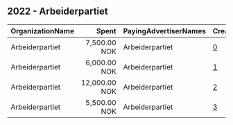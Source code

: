 ## 2022 - Arbeiderpartiet 
|OrganizationName|Spent|PayingAdvertiserNames|CreativeUrls|Impressions|Genders|AgeBrackets|CountryCodes|BillingAddresses|CandidateBallotInformation|
|:---|---:|:---|:---|---:|:---|:---|:---|:---|:---|
|Arbeiderpartiet|7,500.00 NOK|Arbeiderpartiet|[0](https://www.snap.com/political-ads/asset/1a62b50d6af0e32506db32afcb221d838b9e3c47dd4c25d7f037fe6b21d16deb?mediaType=mp4)|70,680||18-40|norway|"Youngstorget 2A,Oslo,0028,NO"||
|Arbeiderpartiet|6,000.00 NOK|Arbeiderpartiet|[1](https://www.snap.com/political-ads/asset/df00d2f42bfa5072a7aa7117fd5c783aa18da7f8e906c7e9825add6458b65d98?mediaType=mp4)|60,184||18-40|norway|"Youngstorget 2A,Oslo,0028,NO"||
|Arbeiderpartiet|12,000.00 NOK|Arbeiderpartiet|[2](https://www.snap.com/political-ads/asset/a73b959d3fdd10b885f196fa0409b21e3071cd7b30f43f92ab037fc0c5ea3884?mediaType=mp4)|164,299||18-40|norway|"Youngstorget 2A,Oslo,0028,NO"||
|Arbeiderpartiet|5,500.00 NOK|Arbeiderpartiet|[3](https://www.snap.com/political-ads/asset/adf51b34f39e3c12ab97835346a30a1eab4b66def5bbdb08ae34f46697602d7c?mediaType=mp4)|54,708||18-40|norway|"Youngstorget 2A,Oslo,0028,NO"||
